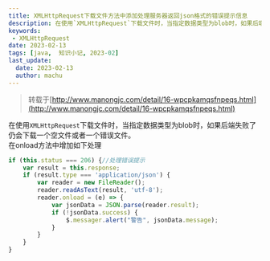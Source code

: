 ```yaml
---
title: XMLHttpRequest下载文件方法中添加处理服务器返回json格式的错误提示信息
description: 在使用`XMLHttpRequest`下载文件时，当指定数据类型为blob时，如果后端失败了仍会下载一个空文件或者一个错误文件。
keywords:
 - XMLHttpRequest
date: 2023-02-13
tags: [java,  知识小记, 2023-02]
last_update:
  date: 2023-02-13
  author: machu
---
```


> 转载于[http://www.manongjc.com/detail/16-wpcpkamqsfnpeqs.html](http://www.manongjc.com/detail/16-wpcpkamqsfnpeqs.html)

在使用`XMLHttpRequest`下载文件时，当指定数据类型为blob时，如果后端失败了仍会下载一个空文件或者一个错误文件。  
在onload方法中增加如下处理

```javascript
if (this.status === 206) {//处理错误提示
    var result = this.response;
    if (result.type === 'application/json') {
        var reader = new FileReader();
        reader.readAsText(result, 'utf-8');
        reader.onload = (e) => {
            var jsonData = JSON.parse(reader.result);
            if (!jsonData.success) {
                $.messager.alert("警告", jsonData.message);
            }
        }
    }
}
```
